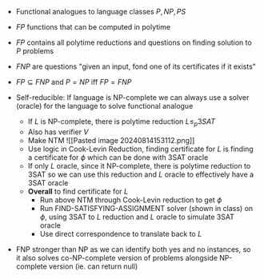 - Functional analogues to language classes $P, NP, PS$
- $FP$ functions that can be computed in polytime
- $FP$ contains all polytime reductions and questions on finding solution to $P$  problems
- $FNP$ are questions "given an input, fond one of its certificates if it exists"
- $FP \subseteq FNP$ and $P = NP$ iff $FP = FNP$

- Self-reducible: If language is NP-complete we can always use a solver (oracle) for the language to solve functional analogue
	- If $L$ is NP-complete, there is polytime reduction $L \leqslant_p 3SAT$
	- Also has verifier $V$
	- Make NTM
	  ![[Pasted image 20240814153112.png]]
	- Use logic in Cook-Levin Reduction, finding certificate for $L$ is finding a certificate for $\phi$ which can be done with 3SAT oracle
	- If only $L$ oracle, since it NP-complete, there is polytime reduction to 3SAT so we can use this reduction and $L$ oracle to effectively have a 3SAT oracle
	- **Overall** to find certificate for $L$
		- Run above NTM through Cook-Levin reduction to get $\phi$
		- Run FIND-SATISFYING-ASSIGNMENT solver (shown in class) on $\phi$, using 3SAT to $L$ reduction and $L$ oracle to simulate 3SAT oracle
		- Use direct correspondence to translate back to $L$

- FNP stronger than NP as we can identify both yes and no instances, so it also solves co-NP-complete version of problems alongside NP-complete version (ie. can return null)